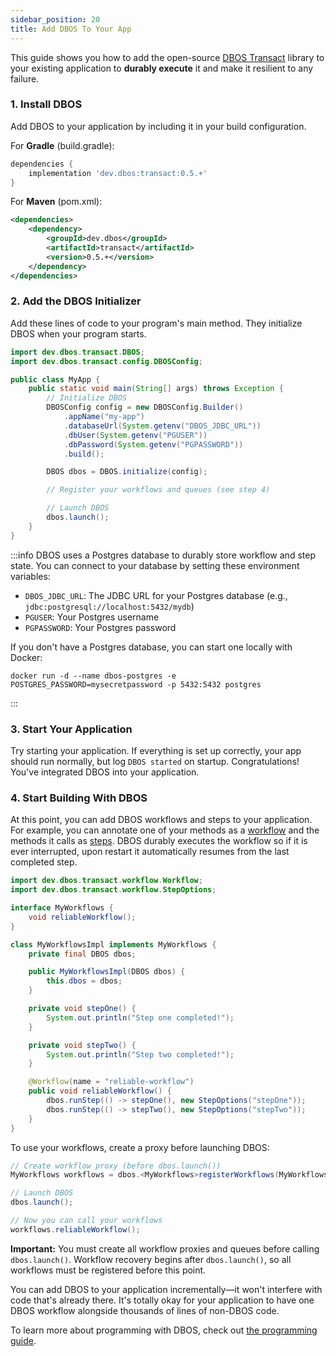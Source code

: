 ```yaml
---
sidebar_position: 20
title: Add DBOS To Your App
---
```


This guide shows you how to add the open-source [DBOS Transact](https://github.com/dbos-inc/dbos-transact-java) library to your existing application to **durably execute** it and make it resilient to any failure.

### 1. Install DBOS

Add DBOS to your application by including it in your build configuration.

For **Gradle** (build.gradle):
```groovy
dependencies {
    implementation 'dev.dbos:transact:0.5.+'
}
```

For **Maven** (pom.xml):
```xml
<dependencies>
    <dependency>
        <groupId>dev.dbos</groupId>
        <artifactId>transact</artifactId>
        <version>0.5.+</version>
    </dependency>
</dependencies>
```

### 2. Add the DBOS Initializer

Add these lines of code to your program's main method.
They initialize DBOS when your program starts.

```java
import dev.dbos.transact.DBOS;
import dev.dbos.transact.config.DBOSConfig;

public class MyApp {
    public static void main(String[] args) throws Exception {
        // Initialize DBOS
        DBOSConfig config = new DBOSConfig.Builder()
            .appName("my-app")
            .databaseUrl(System.getenv("DBOS_JDBC_URL"))
            .dbUser(System.getenv("PGUSER"))
            .dbPassword(System.getenv("PGPASSWORD"))
            .build();

        DBOS dbos = DBOS.initialize(config);

        // Register your workflows and queues (see step 4)

        // Launch DBOS
        dbos.launch();
    }
}
```

:::info
DBOS uses a Postgres database to durably store workflow and step state.
You can connect to your database by setting these environment variables:
- `DBOS_JDBC_URL`: The JDBC URL for your Postgres database (e.g., `jdbc:postgresql://localhost:5432/mydb`)
- `PGUSER`: Your Postgres username
- `PGPASSWORD`: Your Postgres password

If you don't have a Postgres database, you can start one locally with Docker:
```shell
docker run -d --name dbos-postgres -e POSTGRES_PASSWORD=mysecretpassword -p 5432:5432 postgres
```
:::

### 3. Start Your Application

Try starting your application.
If everything is set up correctly, your app should run normally, but log `DBOS started` on startup.
Congratulations! You've integrated DBOS into your application.

### 4. Start Building With DBOS

At this point, you can add DBOS workflows and steps to your application.
For example, you can annotate one of your methods as a [workflow](./tutorials/workflow-tutorial.md) and the methods it calls as [steps](./tutorials/step-tutorial.md).
DBOS durably executes the workflow so if it is ever interrupted, upon restart it automatically resumes from the last completed step.

```java
import dev.dbos.transact.workflow.Workflow;
import dev.dbos.transact.workflow.StepOptions;

interface MyWorkflows {
    void reliableWorkflow();
}

class MyWorkflowsImpl implements MyWorkflows {
    private final DBOS dbos;

    public MyWorkflowsImpl(DBOS dbos) {
        this.dbos = dbos;
    }

    private void stepOne() {
        System.out.println("Step one completed!");
    }

    private void stepTwo() {
        System.out.println("Step two completed!");
    }

    @Workflow(name = "reliable-workflow")
    public void reliableWorkflow() {
        dbos.runStep(() -> stepOne(), new StepOptions("stepOne"));
        dbos.runStep(() -> stepTwo(), new StepOptions("stepTwo"));
    }
}
```

To use your workflows, create a proxy before launching DBOS:

```java
// Create workflow proxy (before dbos.launch())
MyWorkflows workflows = dbos.<MyWorkflows>registerWorkflows(MyWorkflows.class, new MyWorkflowsImpl(dbos));

// Launch DBOS
dbos.launch();

// Now you can call your workflows
workflows.reliableWorkflow();
```

**Important:** You must create all workflow proxies and queues before calling `dbos.launch()`.
Workflow recovery begins after `dbos.launch()`, so all workflows must be registered before this point.

You can add DBOS to your application incrementally—it won't interfere with code that's already there.
It's totally okay for your application to have one DBOS workflow alongside thousands of lines of non-DBOS code.

To learn more about programming with DBOS, check out [the programming guide](./programming-guide.md).